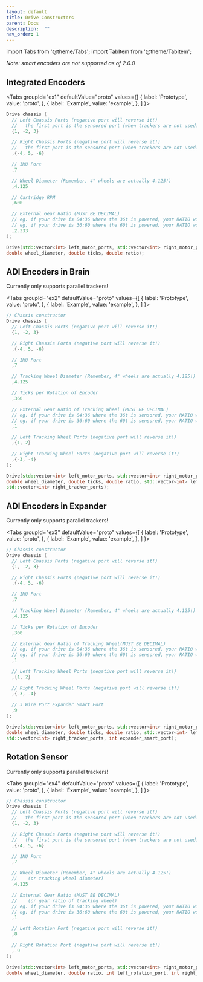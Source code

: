 ```yaml
---
layout: default
title: Drive Constructors
parent: Docs
description:  ""
nav_order: 1
---
```


import Tabs from '@theme/Tabs';
import TabItem from '@theme/TabItem';

*Note: smart encoders are not supported as of 2.0.0*

## Integrated Encoders

<Tabs
  groupId="ex1"
  defaultValue="proto"
  values={[
    { label: 'Prototype',  value: 'proto', },
    { label: 'Example',  value: 'example', },
  ]
}>

<TabItem value="example">

```cpp
Drive chassis (
  // Left Chassis Ports (negative port will reverse it!)
  //   the first port is the sensored port (when trackers are not used!)
  {1, -2, 3}

  // Right Chassis Ports (negative port will reverse it!)
  //   the first port is the sensored port (when trackers are not used!)
  ,{-4, 5, -6}

  // IMU Port
  ,7

  // Wheel Diameter (Remember, 4" wheels are actually 4.125!)
  ,4.125

  // Cartridge RPM
  ,600

  // External Gear Ratio (MUST BE DECIMAL)
  // eg. if your drive is 84:36 where the 36t is powered, your RATIO would be 2.333.
  // eg. if your drive is 36:60 where the 60t is powered, your RATIO would be 0.6.
  ,2.333
);
```

</TabItem>


<TabItem value="proto">

```cpp
Drive(std::vector<int> left_motor_ports, std::vector<int> right_motor_ports, int imu_port, 
double wheel_diameter, double ticks, double ratio);
```

</TabItem>
</Tabs>






 


## ADI Encoders in Brain
Currently only supports parallel trackers!  

<Tabs
  groupId="ex2"
  defaultValue="proto"
  values={[
    { label: 'Prototype',  value: 'proto', },
    { label: 'Example',  value: 'example', },
  ]
}>

<TabItem value="example">

```cpp
// Chassis constructor
Drive chassis (
  // Left Chassis Ports (negative port will reverse it!)
  {1, -2, 3}

  // Right Chassis Ports (negative port will reverse it!)
  ,{-4, 5, -6}

  // IMU Port
  ,7

  // Tracking Wheel Diameter (Remember, 4" wheels are actually 4.125!)
  ,4.125

  // Ticks per Rotation of Encoder
  ,360

  // External Gear Ratio of Tracking Wheel (MUST BE DECIMAL)
  // eg. if your drive is 84:36 where the 36t is sensored, your RATIO would be 2.333.
  // eg. if your drive is 36:60 where the 60t is sensored, your RATIO would be 0.6.
  ,1

  // Left Tracking Wheel Ports (negative port will reverse it!)
  ,{1, 2}

  // Right Tracking Wheel Ports (negative port will reverse it!)
  ,{-3, -4}
);
```

</TabItem>


<TabItem value="proto">

```cpp
Drive(std::vector<int> left_motor_ports, std::vector<int> right_motor_ports, int imu_port, 
double wheel_diameter, double ticks, double ratio, std::vector<int> left_tracker_ports,
std::vector<int> right_tracker_ports);
```

</TabItem>
</Tabs>






 


## ADI Encoders in Expander
Currently only supports parallel trackers!  

<Tabs
  groupId="ex3"
  defaultValue="proto"
  values={[
    { label: 'Prototype',  value: 'proto', },
    { label: 'Example',  value: 'example', },
  ]
}>

<TabItem value="example">

```cpp
// Chassis constructor
Drive chassis (
  // Left Chassis Ports (negative port will reverse it!)
  {1, -2, 3}

  // Right Chassis Ports (negative port will reverse it!)
  ,{-4, 5, -6}

  // IMU Port
  ,7

  // Tracking Wheel Diameter (Remember, 4" wheels are actually 4.125!)
  ,4.125

  // Ticks per Rotation of Encoder
  ,360

  // External Gear Ratio of Tracking Wheel(MUST BE DECIMAL)
  // eg. if your drive is 84:36 where the 36t is sensored, your RATIO would be 2.333.
  // eg. if your drive is 36:60 where the 60t is sensored, your RATIO would be 0.6.
  ,1

  // Left Tracking Wheel Ports (negative port will reverse it!)
  ,{1, 2}

  // Right Tracking Wheel Ports (negative port will reverse it!)
  ,{-3, -4}
  
  // 3 Wire Port Expander Smart Port
  ,9
);
```

</TabItem>


<TabItem value="proto">

```cpp
Drive(std::vector<int> left_motor_ports, std::vector<int> right_motor_ports, int imu_port, 
double wheel_diameter, double ticks, double ratio, std::vector<int> left_tracker_ports, 
std::vector<int> right_tracker_ports, int expander_smart_port);
```

</TabItem>
</Tabs>







 


## Rotation Sensor 
Currently only supports parallel trackers!  

<Tabs
  groupId="ex4"
  defaultValue="proto"
  values={[
    { label: 'Prototype',  value: 'proto', },
    { label: 'Example',  value: 'example', },
  ]
}>

<TabItem value="example">

```cpp
// Chassis constructor
Drive chassis (
  // Left Chassis Ports (negative port will reverse it!)
  //   the first port is the sensored port (when trackers are not used!)
  {1, -2, 3}

  // Right Chassis Ports (negative port will reverse it!)
  //   the first port is the sensored port (when trackers are not used!)
  ,{-4, 5, -6}

  // IMU Port
  ,7

  // Wheel Diameter (Remember, 4" wheels are actually 4.125!)
  //    (or tracking wheel diameter)
  ,4.125

  // External Gear Ratio (MUST BE DECIMAL)
  //    (or gear ratio of tracking wheel)
  // eg. if your drive is 84:36 where the 36t is powered, your RATIO would be 2.333.
  // eg. if your drive is 36:60 where the 60t is powered, your RATIO would be 0.6.
  ,1

  // Left Rotation Port (negative port will reverse it!)
  ,8

  // Right Rotation Port (negative port will reverse it!)
  ,-9
);
```

</TabItem>


<TabItem value="proto">

```cpp
Drive(std::vector<int> left_motor_ports, std::vector<int> right_motor_ports, int imu_port, 
double wheel_diameter, double ratio, int left_rotation_port, int right_rotation_port);
```

</TabItem>
</Tabs>



